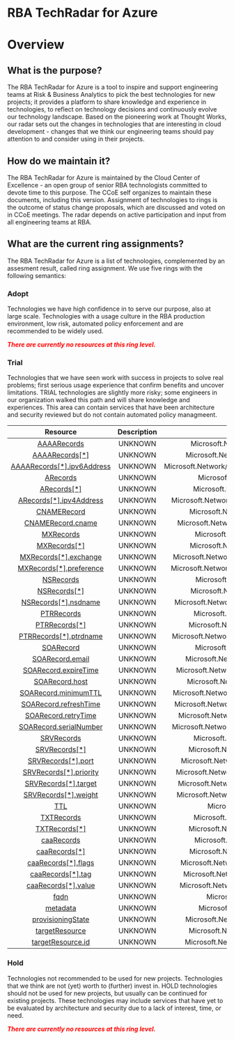 
RBA TechRadar for Azure
=======================

# Overview

## What is the purpose?


The RBA TechRadar for Azure is a tool to inspire and support engineering teams at Risk & Business Analytics to pick the best technologies for new projects; it provides a platform to share knowledge and experience in technologies, to reflect on technology decisions and continuously evolve our technology landscape.  Based on the pioneering work at Thought Works, our radar sets out the changes in technologies that are interesting in cloud development - changes that we think our engineering teams should pay attention to and consider using in their projects.
## How do we maintain it?


The RBA TechRadar for Azure is maintained by the Cloud Center of Excellence - an open group of senior RBA technologists committed to devote time to this purpose.  The CCoE self organizes to maintain these documents, including this version.  Assignment of technologies to rings is the outcome of status change proposals, which are discussed and voted on in CCoE meetings.  The radar depends on active participation and input from all engineering teams at RBA.
## What are the current ring assignments?


The RBA TechRadar for Azure is a list of technologies, complemented by an assesment result, called ring assignment.  We use five rings with the following semantics:
### Adopt


Technologies we have high confidence in to serve our purpose, also at large scale.  Technologies with a usage culture in the RBA production environment, low risk, automated policy enforcement and are recommended to be widely used.  
  
***<font color="red"> There are currently no resources at this ring level. </font>***
### Trial


Technologies that we have seen work with success in projects to solve real problems;  first serious usage experience that confirm benefits and uncover limitations.  TRIAL technologies are slightly more risky; some engineers in our organization walked this path and will share knowledge and experiences.  This area can contain services that have been architecture and security reviewed but do not contain automated policy managmeent.  

|Resource|Description|Path|Status|
| :---: | :---: | :---: | :---: |
|[AAAARecords](https://github.com/openrba/python-azure-techradar/blob/master/Microsoft.Network/dnszones/CAA/AAAARecords/README.md)|UNKNOWN|Microsoft.Network/dnszones/CAA/AAAARecords|TRIAL|
|[AAAARecords[*]](https://github.com/openrba/python-azure-techradar/blob/master/Microsoft.Network/dnszones/CAA/AAAARecords[*]/README.md)|UNKNOWN|Microsoft.Network/dnszones/CAA/AAAARecords[*]|TRIAL|
|[AAAARecords[*].ipv6Address](https://github.com/openrba/python-azure-techradar/blob/master/Microsoft.Network/dnszones/CAA/AAAARecords[*].ipv6Address/README.md)|UNKNOWN|Microsoft.Network/dnszones/CAA/AAAARecords[*].ipv6Address|TRIAL|
|[ARecords](https://github.com/openrba/python-azure-techradar/blob/master/Microsoft.Network/dnszones/CAA/ARecords/README.md)|UNKNOWN|Microsoft.Network/dnszones/CAA/ARecords|TRIAL|
|[ARecords[*]](https://github.com/openrba/python-azure-techradar/blob/master/Microsoft.Network/dnszones/CAA/ARecords[*]/README.md)|UNKNOWN|Microsoft.Network/dnszones/CAA/ARecords[*]|TRIAL|
|[ARecords[*].ipv4Address](https://github.com/openrba/python-azure-techradar/blob/master/Microsoft.Network/dnszones/CAA/ARecords[*].ipv4Address/README.md)|UNKNOWN|Microsoft.Network/dnszones/CAA/ARecords[*].ipv4Address|TRIAL|
|[CNAMERecord](https://github.com/openrba/python-azure-techradar/blob/master/Microsoft.Network/dnszones/CAA/CNAMERecord/README.md)|UNKNOWN|Microsoft.Network/dnszones/CAA/CNAMERecord|TRIAL|
|[CNAMERecord.cname](https://github.com/openrba/python-azure-techradar/blob/master/Microsoft.Network/dnszones/CAA/CNAMERecord.cname/README.md)|UNKNOWN|Microsoft.Network/dnszones/CAA/CNAMERecord.cname|TRIAL|
|[MXRecords](https://github.com/openrba/python-azure-techradar/blob/master/Microsoft.Network/dnszones/CAA/MXRecords/README.md)|UNKNOWN|Microsoft.Network/dnszones/CAA/MXRecords|TRIAL|
|[MXRecords[*]](https://github.com/openrba/python-azure-techradar/blob/master/Microsoft.Network/dnszones/CAA/MXRecords[*]/README.md)|UNKNOWN|Microsoft.Network/dnszones/CAA/MXRecords[*]|TRIAL|
|[MXRecords[*].exchange](https://github.com/openrba/python-azure-techradar/blob/master/Microsoft.Network/dnszones/CAA/MXRecords[*].exchange/README.md)|UNKNOWN|Microsoft.Network/dnszones/CAA/MXRecords[*].exchange|TRIAL|
|[MXRecords[*].preference](https://github.com/openrba/python-azure-techradar/blob/master/Microsoft.Network/dnszones/CAA/MXRecords[*].preference/README.md)|UNKNOWN|Microsoft.Network/dnszones/CAA/MXRecords[*].preference|TRIAL|
|[NSRecords](https://github.com/openrba/python-azure-techradar/blob/master/Microsoft.Network/dnszones/CAA/NSRecords/README.md)|UNKNOWN|Microsoft.Network/dnszones/CAA/NSRecords|TRIAL|
|[NSRecords[*]](https://github.com/openrba/python-azure-techradar/blob/master/Microsoft.Network/dnszones/CAA/NSRecords[*]/README.md)|UNKNOWN|Microsoft.Network/dnszones/CAA/NSRecords[*]|TRIAL|
|[NSRecords[*].nsdname](https://github.com/openrba/python-azure-techradar/blob/master/Microsoft.Network/dnszones/CAA/NSRecords[*].nsdname/README.md)|UNKNOWN|Microsoft.Network/dnszones/CAA/NSRecords[*].nsdname|TRIAL|
|[PTRRecords](https://github.com/openrba/python-azure-techradar/blob/master/Microsoft.Network/dnszones/CAA/PTRRecords/README.md)|UNKNOWN|Microsoft.Network/dnszones/CAA/PTRRecords|TRIAL|
|[PTRRecords[*]](https://github.com/openrba/python-azure-techradar/blob/master/Microsoft.Network/dnszones/CAA/PTRRecords[*]/README.md)|UNKNOWN|Microsoft.Network/dnszones/CAA/PTRRecords[*]|TRIAL|
|[PTRRecords[*].ptrdname](https://github.com/openrba/python-azure-techradar/blob/master/Microsoft.Network/dnszones/CAA/PTRRecords[*].ptrdname/README.md)|UNKNOWN|Microsoft.Network/dnszones/CAA/PTRRecords[*].ptrdname|TRIAL|
|[SOARecord](https://github.com/openrba/python-azure-techradar/blob/master/Microsoft.Network/dnszones/CAA/SOARecord/README.md)|UNKNOWN|Microsoft.Network/dnszones/CAA/SOARecord|TRIAL|
|[SOARecord.email](https://github.com/openrba/python-azure-techradar/blob/master/Microsoft.Network/dnszones/CAA/SOARecord.email/README.md)|UNKNOWN|Microsoft.Network/dnszones/CAA/SOARecord.email|TRIAL|
|[SOARecord.expireTime](https://github.com/openrba/python-azure-techradar/blob/master/Microsoft.Network/dnszones/CAA/SOARecord.expireTime/README.md)|UNKNOWN|Microsoft.Network/dnszones/CAA/SOARecord.expireTime|TRIAL|
|[SOARecord.host](https://github.com/openrba/python-azure-techradar/blob/master/Microsoft.Network/dnszones/CAA/SOARecord.host/README.md)|UNKNOWN|Microsoft.Network/dnszones/CAA/SOARecord.host|TRIAL|
|[SOARecord.minimumTTL](https://github.com/openrba/python-azure-techradar/blob/master/Microsoft.Network/dnszones/CAA/SOARecord.minimumTTL/README.md)|UNKNOWN|Microsoft.Network/dnszones/CAA/SOARecord.minimumTTL|TRIAL|
|[SOARecord.refreshTime](https://github.com/openrba/python-azure-techradar/blob/master/Microsoft.Network/dnszones/CAA/SOARecord.refreshTime/README.md)|UNKNOWN|Microsoft.Network/dnszones/CAA/SOARecord.refreshTime|TRIAL|
|[SOARecord.retryTime](https://github.com/openrba/python-azure-techradar/blob/master/Microsoft.Network/dnszones/CAA/SOARecord.retryTime/README.md)|UNKNOWN|Microsoft.Network/dnszones/CAA/SOARecord.retryTime|TRIAL|
|[SOARecord.serialNumber](https://github.com/openrba/python-azure-techradar/blob/master/Microsoft.Network/dnszones/CAA/SOARecord.serialNumber/README.md)|UNKNOWN|Microsoft.Network/dnszones/CAA/SOARecord.serialNumber|TRIAL|
|[SRVRecords](https://github.com/openrba/python-azure-techradar/blob/master/Microsoft.Network/dnszones/CAA/SRVRecords/README.md)|UNKNOWN|Microsoft.Network/dnszones/CAA/SRVRecords|TRIAL|
|[SRVRecords[*]](https://github.com/openrba/python-azure-techradar/blob/master/Microsoft.Network/dnszones/CAA/SRVRecords[*]/README.md)|UNKNOWN|Microsoft.Network/dnszones/CAA/SRVRecords[*]|TRIAL|
|[SRVRecords[*].port](https://github.com/openrba/python-azure-techradar/blob/master/Microsoft.Network/dnszones/CAA/SRVRecords[*].port/README.md)|UNKNOWN|Microsoft.Network/dnszones/CAA/SRVRecords[*].port|TRIAL|
|[SRVRecords[*].priority](https://github.com/openrba/python-azure-techradar/blob/master/Microsoft.Network/dnszones/CAA/SRVRecords[*].priority/README.md)|UNKNOWN|Microsoft.Network/dnszones/CAA/SRVRecords[*].priority|TRIAL|
|[SRVRecords[*].target](https://github.com/openrba/python-azure-techradar/blob/master/Microsoft.Network/dnszones/CAA/SRVRecords[*].target/README.md)|UNKNOWN|Microsoft.Network/dnszones/CAA/SRVRecords[*].target|TRIAL|
|[SRVRecords[*].weight](https://github.com/openrba/python-azure-techradar/blob/master/Microsoft.Network/dnszones/CAA/SRVRecords[*].weight/README.md)|UNKNOWN|Microsoft.Network/dnszones/CAA/SRVRecords[*].weight|TRIAL|
|[TTL](https://github.com/openrba/python-azure-techradar/blob/master/Microsoft.Network/dnszones/CAA/TTL/README.md)|UNKNOWN|Microsoft.Network/dnszones/CAA/TTL|TRIAL|
|[TXTRecords](https://github.com/openrba/python-azure-techradar/blob/master/Microsoft.Network/dnszones/CAA/TXTRecords/README.md)|UNKNOWN|Microsoft.Network/dnszones/CAA/TXTRecords|TRIAL|
|[TXTRecords[*]](https://github.com/openrba/python-azure-techradar/blob/master/Microsoft.Network/dnszones/CAA/TXTRecords[*]/README.md)|UNKNOWN|Microsoft.Network/dnszones/CAA/TXTRecords[*]|TRIAL|
|[caaRecords](https://github.com/openrba/python-azure-techradar/blob/master/Microsoft.Network/dnszones/CAA/caaRecords/README.md)|UNKNOWN|Microsoft.Network/dnszones/CAA/caaRecords|TRIAL|
|[caaRecords[*]](https://github.com/openrba/python-azure-techradar/blob/master/Microsoft.Network/dnszones/CAA/caaRecords[*]/README.md)|UNKNOWN|Microsoft.Network/dnszones/CAA/caaRecords[*]|TRIAL|
|[caaRecords[*].flags](https://github.com/openrba/python-azure-techradar/blob/master/Microsoft.Network/dnszones/CAA/caaRecords[*].flags/README.md)|UNKNOWN|Microsoft.Network/dnszones/CAA/caaRecords[*].flags|TRIAL|
|[caaRecords[*].tag](https://github.com/openrba/python-azure-techradar/blob/master/Microsoft.Network/dnszones/CAA/caaRecords[*].tag/README.md)|UNKNOWN|Microsoft.Network/dnszones/CAA/caaRecords[*].tag|TRIAL|
|[caaRecords[*].value](https://github.com/openrba/python-azure-techradar/blob/master/Microsoft.Network/dnszones/CAA/caaRecords[*].value/README.md)|UNKNOWN|Microsoft.Network/dnszones/CAA/caaRecords[*].value|TRIAL|
|[fqdn](https://github.com/openrba/python-azure-techradar/blob/master/Microsoft.Network/dnszones/CAA/fqdn/README.md)|UNKNOWN|Microsoft.Network/dnszones/CAA/fqdn|TRIAL|
|[metadata](https://github.com/openrba/python-azure-techradar/blob/master/Microsoft.Network/dnszones/CAA/metadata/README.md)|UNKNOWN|Microsoft.Network/dnszones/CAA/metadata|TRIAL|
|[provisioningState](https://github.com/openrba/python-azure-techradar/blob/master/Microsoft.Network/dnszones/CAA/provisioningState/README.md)|UNKNOWN|Microsoft.Network/dnszones/CAA/provisioningState|TRIAL|
|[targetResource](https://github.com/openrba/python-azure-techradar/blob/master/Microsoft.Network/dnszones/CAA/targetResource/README.md)|UNKNOWN|Microsoft.Network/dnszones/CAA/targetResource|TRIAL|
|[targetResource.id](https://github.com/openrba/python-azure-techradar/blob/master/Microsoft.Network/dnszones/CAA/targetResource.id/README.md)|UNKNOWN|Microsoft.Network/dnszones/CAA/targetResource.id|TRIAL|

### Hold


Technologies not recommended to be used for new projects. Technologies that we think are not (yet) worth to (further) invest in.  HOLD technologies should not be used for new projects, but usually can be continued for existing projects.  These technologies may include services that have yet to be evaluated by architecture and security due to a lack of interest, time, or need.  
  
***<font color="red"> There are currently no resources at this ring level. </font>***